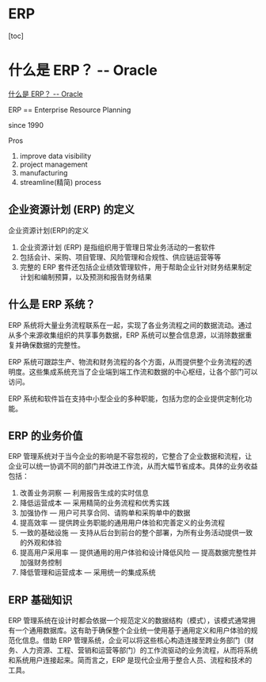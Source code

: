 # ERP

[toc]

# 什么是 ERP？ -- Oracle

[什么是 ERP？ -- Oracle](https://www.oracle.com/cn/erp/what-is-erp/)

ERP == Enterprise Resource Planning

since 1990

Pros
1. improve data visibility
2. project management
3. manufacturing
4. streamline(精简) process

## 企业资源计划 (ERP) 的定义

企业资源计划(ERP)的定义
1. 企业资源计划 (ERP) 是指组织用于管理日常业务活动的一套软件
2. 包括会计、采购、项目管理、风险管理和合规性、供应链运营等等
3. 完整的 ERP 套件还包括企业绩效管理软件，用于帮助企业针对财务结果制定计划和编制预算，以及预测和报告财务结果

## 什么是 ERP 系统？

ERP 系统将大量业务流程联系在一起，实现了各业务流程之间的数据流动。通过从多个来源收集组织的共享事务数据，ERP 系统可以整合信息源，以消除数据重复并确保数据的完整性。

ERP 系统可跟踪生产、物流和财务流程的各个方面，从而提供整个业务流程的透明度。这些集成系统充当了企业端到端工作流和数据的中心枢纽，让各个部门可以访问。

ERP 系统和软件旨在支持中小型企业的多种职能，包括为您的企业提供定制化功能。

## ERP 的业务价值

ERP 管理系统对于当今企业的影响是不容忽视的，它整合了企业数据和流程，让企业可以统一协调不同的部门并改进工作流，从而大幅节省成本。具体的业务收益包括：
1. 改善业务洞察 — 利用报告生成的实时信息
2. 降低运营成本 — 采用精简的业务流程和优秀实践
3. 加强协作 — 用户可共享合同、请购单和采购单中的数据
4. 提高效率 — 提供跨业务职能的通用用户体验和完善定义的业务流程
5. 一致的基础设施 — 支持从后台到前台的整个部署，为所有业务活动提供一致的外观和体验
6. 提高用户采用率 — 提供通用的用户体验和设计降低风险 — 提高数据完整性并加强财务控制
7. 降低管理和运营成本 — 采用统一的集成系统

## ERP 基础知识

ERP 管理系统在设计时都会依据一个规范定义的数据结构（模式），该模式通常拥有一个通用数据库。这有助于确保整个企业统一使用基于通用定义和用户体验的规范化信息。借助 ERP 管理系统，企业可以将这些核心构造连接至跨业务部门（财务、人力资源、工程、营销和运营等部门）的工作流驱动的业务流程，从而将系统和系统用户连接起来。简而言之，ERP 是现代企业用于整合人员、流程和技术的工具。

